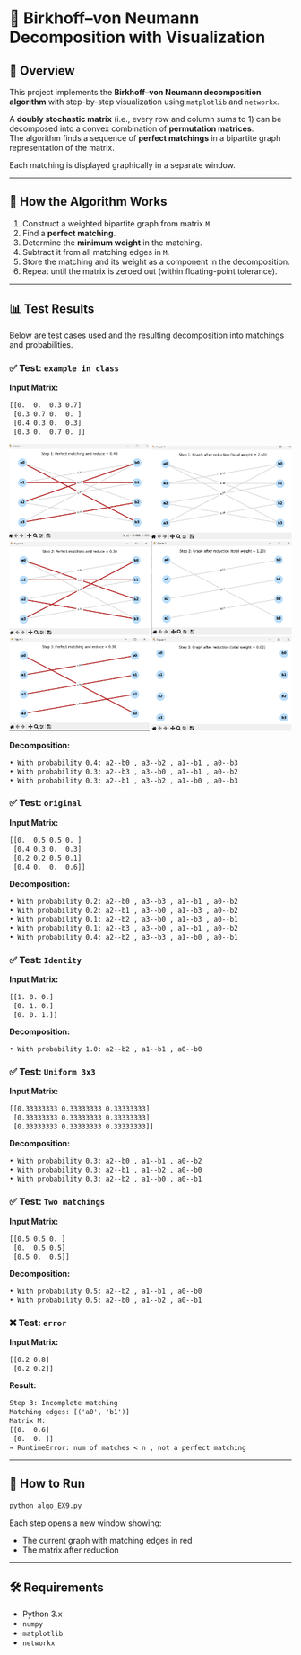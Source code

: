 # 🧮 Birkhoff–von Neumann Decomposition with Visualization

## 📘 Overview

This project implements the **Birkhoff–von Neumann decomposition algorithm** with step-by-step visualization using `matplotlib` and `networkx`.

A **doubly stochastic matrix** (i.e., every row and column sums to 1) can be decomposed into a convex combination of **permutation matrices**.  
The algorithm finds a sequence of **perfect matchings** in a bipartite graph representation of the matrix.

Each matching is displayed graphically in a separate window.

---

## 🧠 How the Algorithm Works

1. Construct a weighted bipartite graph from matrix `M`.
2. Find a **perfect matching**.
3. Determine the **minimum weight** in the matching.
4. Subtract it from all matching edges in `M`.
5. Store the matching and its weight as a component in the decomposition.
6. Repeat until the matrix is zeroed out (within floating-point tolerance).

---

## 📊 Test Results

Below are test cases used and the resulting decomposition into matchings and probabilities.

### ✅ Test: `example in class`
**Input Matrix:**
```
[[0.  0.  0.3 0.7]
 [0.3 0.7 0.  0. ]
 [0.4 0.3 0.  0.3]
 [0.3 0.  0.7 0. ]]
```

<p align="center">
  <img src="images/1.png" width="250"/>
  <img src="images/2.png" width="250"/>
  <img src="images/3.png" width="250"/>
  <img src="images/4.png" width="250"/>
  <img src="images/5.png" width="250"/>
  <img src="images/6.png" width="250"/>
</p>


**Decomposition:**
```
• With probability 0.4: a2--b0 , a3--b2 , a1--b1 , a0--b3
• With probability 0.3: a2--b3 , a3--b0 , a1--b1 , a0--b2
• With probability 0.3: a2--b1 , a3--b2 , a1--b0 , a0--b3
```

### ✅ Test: `original`
**Input Matrix:**
```
[[0.  0.5 0.5 0. ]
 [0.4 0.3 0.  0.3]
 [0.2 0.2 0.5 0.1]
 [0.4 0.  0.  0.6]]
```
**Decomposition:**
```
• With probability 0.2: a2--b0 , a3--b3 , a1--b1 , a0--b2
• With probability 0.2: a2--b1 , a3--b0 , a1--b3 , a0--b2
• With probability 0.1: a2--b2 , a3--b0 , a1--b3 , a0--b1
• With probability 0.1: a2--b3 , a3--b0 , a1--b1 , a0--b2
• With probability 0.4: a2--b2 , a3--b3 , a1--b0 , a0--b1
```

### ✅ Test: `Identity`
**Input Matrix:**
```
[[1. 0. 0.]
 [0. 1. 0.]
 [0. 0. 1.]]
```
**Decomposition:**
```
• With probability 1.0: a2--b2 , a1--b1 , a0--b0
```

### ✅ Test: `Uniform 3x3`
**Input Matrix:**
```
[[0.33333333 0.33333333 0.33333333]
 [0.33333333 0.33333333 0.33333333]
 [0.33333333 0.33333333 0.33333333]]
```
**Decomposition:**
```
• With probability 0.3: a2--b0 , a1--b1 , a0--b2
• With probability 0.3: a2--b1 , a1--b2 , a0--b0
• With probability 0.3: a2--b2 , a1--b0 , a0--b1
```

### ✅ Test: `Two matchings`
**Input Matrix:**
```
[[0.5 0.5 0. ]
 [0.  0.5 0.5]
 [0.5 0.  0.5]]
```
**Decomposition:**
```
• With probability 0.5: a2--b2 , a1--b1 , a0--b0
• With probability 0.5: a2--b0 , a1--b2 , a0--b1
```

### ❌ Test: `error`
**Input Matrix:**
```
[[0.2 0.8]
 [0.2 0.2]]
```
**Result:**
```
Step 3: Incomplete matching
Matching edges: [('a0', 'b1')]
Matrix M:
[[0.  0.6]
 [0.  0. ]]
→ RuntimeError: num of matches < n , not a perfect matching
```

---

## 📎 How to Run

```bash
python algo_EX9.py
```

Each step opens a new window showing:
- The current graph with matching edges in red
- The matrix after reduction

---

## 🛠️ Requirements

- Python 3.x
- `numpy`
- `matplotlib`
- `networkx`